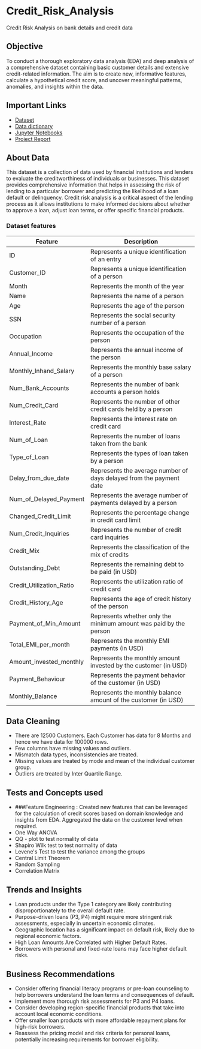 # Credit_Risk_Analysis
Credit Risk Analysis on bank details and credit data
## Objective
To conduct a thorough exploratory data analysis (EDA) and deep analysis of a comprehensive dataset containing basic customer details and extensive credit-related information. The aim is to create new, informative features, calculate a hypothetical credit score, and uncover meaningful patterns, anomalies, and insights within the data.
## Important Links
- [Dataset](https://drive.google.com/file/d/1pljm6_3nxcFS9UMIFm124HBsjNZP6ACA/view?usp=sharing)
- [Data dictionary](https://docs.google.com/spreadsheets/d/1ZuK6o1MXFLmnhkFuDEedasDfVqu9ISPV/edit#gid=688359417)
- [Jupyter Notebooks]()
- [Project Report]()
## About Data
This dataset is a collection of data used by financial institutions and lenders to evaluate the creditworthiness of individuals or businesses. This dataset provides comprehensive information that helps in assessing the risk of lending to a particular borrower and predicting the likelihood of a loan default or delinquency. Credit risk analysis is a critical aspect of the lending process as it allows institutions to make informed decisions about whether to approve a loan, adjust loan terms, or offer specific financial products.

### Dataset features
| Feature                      | Description |
| -----------                  | ----------- |
| ID	| Represents a unique identification of an entry|
|Customer_ID|	 Represents a unique identification of a person |
|Month|	 Represents the month of the year|
|Name	| Represents the name of a person|
|Age	| Represents the age of the person|
|SSN	| Represents the social security number of a person|
|Occupation	| Represents the occupation of the person|
|Annual_Income	| Represents the annual income of the person|
|Monthly_Inhand_Salary	| Represents the monthly base salary of a person|
|Num_Bank_Accounts	| Represents the number of bank accounts a person holds|
|Num_Credit_Card	| Represents the number of other credit cards held by a person|
|Interest_Rate	| Represents the interest rate on credit card|
|Num_of_Loan	| Represents the number of loans taken from the bank|
|Type_of_Loan	 |Represents the types of loan taken by a person|
|Delay_from_due_date	| Represents the average number of days delayed from the payment date|
|Num_of_Delayed_Payment	| Represents the average number of payments delayed by a person|
|Changed_Credit_Limit|	 Represents the percentage change in credit card limit|
|Num_Credit_Inquiries	 |Represents the number of credit card inquiries|
|Credit_Mix	| Represents the classification of the mix of credits|
|Outstanding_Debt	| Represents the remaining debt to be paid (in USD)|
|Credit_Utilization_Ratio	| Represents the utilization ratio of credit card|
|Credit_History_Age	| Represents the age of credit history of the person|
|Payment_of_Min_Amount	| Represents whether only the minimum amount was paid by the person|
|Total_EMI_per_month	| Represents the monthly EMI payments (in USD)|
|Amount_invested_monthly	| Represents the monthly amount invested by the customer (in USD)|
|Payment_Behaviour	| Represents the payment behavior of the customer (in USD)|
|Monthly_Balance	| Represents the monthly balance amount of the customer (in USD)|
## Data Cleaning

- There are 12500 Customers. Each Customer has data for 8 Months and hence we have data for 100000 rows.
- Few columns have missing values and outliers.
- Mismatch data types, inconsistencies are treated.
- Missing values are treated by mode and mean of the individual customer group.
- Outliers are treated by Inter Quartile Range.

## Tests and Concepts used

- ###Feature Engineering
  : Created new features that can be leveraged for the calculation of credit scores based on domain knowledge and insights from EDA.
  Aggregated the data on the customer level when required.
- One Way ANOVA
- QQ - plot to test normality of data
- Shapiro Wilk test to test normality of data
- Levene's Test to test the variance among the groups
- Central Limit Theorem
- Random Sampling
- Correlation Matrix

## Trends and Insights

- Loan products under the Type 1 category are likely contributing disproportionately to the overall default rate.
- Purpose-driven loans (P3, P4) might require more stringent risk assessments, especially in uncertain economic climates.
- Geographic location has a significant impact on default risk, likely due to regional economic factors.
- High Loan Amounts Are Correlated with Higher Default Rates.
- Borrowers with personal and fixed-rate loans may face higher default risks.

## Business Recommendations

- Consider offering financial literacy programs or pre-loan counseling to help borrowers understand the loan terms and consequences of default.
- Implement more thorough risk assessments for P3 and P4 loans.
- Consider developing region-specific financial products that take into account local economic conditions.
- Offer smaller loan products with more affordable repayment plans for high-risk borrowers.
- Reassess the pricing model and risk criteria for personal loans, potentially increasing requirements for borrower eligibility.
